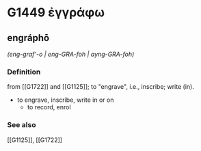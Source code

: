 # G1449 ἐγγράφω

## engráphō

_(eng-graf'-o | eng-GRA-foh | ayng-GRA-foh)_

### Definition

from [[G1722]] and [[G1125]]; to "engrave", i.e., inscribe; write (in).

- to engrave, inscribe, write in or on
  - to record, enrol

### See also

[[G1125]], [[G1722]]

